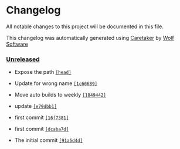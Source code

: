 # Changelog

All notable changes to this project will be documented in this file.


This changelog was automatically generated using [Caretaker](https://github.com/DevelopersToolbox/caretaker) by [Wolf Software](https://github.com/WolfSoftware)

### [Unreleased](https://github.com/DockerToolbox/tgenv/compare/v0.1.0...HEAD)

- Expose the path [`[head]`](https://github.com/DockerToolbox/tgenv/commit/)

- Update for wrong name [`[1c66689]`](https://github.com/DockerToolbox/tgenv/commit/1c6668993a1b0d9f7b941a194fddae653b5ff609)

- Move auto builds to weekly [`[1849442]`](https://github.com/DockerToolbox/tgenv/commit/1849442c26bf910870d5be29fffed4768b6038ee)

- update [`[e79dbb1]`](https://github.com/DockerToolbox/tgenv/commit/e79dbb1a973ce721d7b8a1c9646ab83546e6a11e)

- first commit [`[16f7381]`](https://github.com/DockerToolbox/tgenv/commit/16f73818264b1da7b9b336d22a4988058cef1602)

- first commit [`[dcaba7d]`](https://github.com/DockerToolbox/tgenv/commit/dcaba7d0062e7997c4547d30e63e593bdd94521a)

- The initial commit [`[91a5d4d]`](https://github.com/DockerToolbox/tgenv/commit/91a5d4dd7eb7bc04575ccf7512a1a40ed98c27da)

